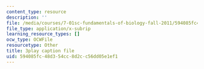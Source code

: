 ```yaml
---
content_type: resource
description: ''
file: /media/courses/7-01sc-fundamentals-of-biology-fall-2011/594085fc48d354cc8d2cc56dd05e1ef1_uBRdfsz_YB4.vtt
file_type: application/x-subrip
learning_resource_types: []
ocw_type: OCWFile
resourcetype: Other
title: 3play caption file
uid: 594085fc-48d3-54cc-8d2c-c56dd05e1ef1
---
```

